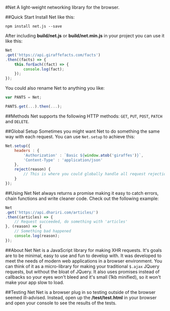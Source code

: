 #Net
A light-weight networking library for the browser.

##Quick Start
Install Net like this:
```shell
npm install net.js --save
```

After including **build/net.js** or **build/net.min.js** in your project you can use it like this:

```js
Net
.get('https://api.giraffefacts.com/facts')
.then((facts) => {
    this.forEach((fact) => {
        console.log(fact);
    });
});
```

You could also rename Net to anything you like:

```js
var PANTS = Net;

PANTS.get(...).then(...);
```

##Methods
Net supports the following HTTP methods: `GET`, `PUT`, `POST`, `PATCH` and `DELETE`.

##Global Setup
Sometimes you might want Net to do something the same way with each request. You can use `Net.setup` to achieve this:

```js
Net.setup({
    headers : {
        'Authorization' : `Basic ${window.atob('giraffes')}`,
        'Content-Type' : 'application/json'
    },
    reject(reason) {
        // This is where you could globally handle all request rejections
    }
});
```

##Using Net
Net always returns a promise making it easy to catch errors, chain functions and write cleaner code. Check out the following example:

```js
Net
.get('https://api.dhariri.com/articles/')
.then((articles) => {
    // Request succeeded, do something with 'articles'
}, (reason) => {
    // Something bad happened
    console.log(reason);
});
```

##About Net
Net is a JavaScript library for making XHR requests. It's goals are to be minimal, easy to use and fun to develop with. It was developed to meet the needs of modern web applications in a browser environment. You can think of it as a micro-library for making your traditional `$.ajax` JQuery requests, but without the bloat of JQuery. It also uses promises instead of callbacks so your eyes won't bleed and it's small (1kb minified), so it won't make your app slow to load.

##Testing Net
Net is a browser plug in so testing outside of the browser seemed ill-advised. Instead, open up the **/test/test.html** in your browser and open your console to see the results of the tests.
